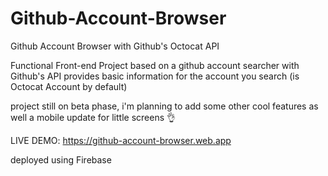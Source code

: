 # Github-Account-Browser
Github Account Browser with Github's Octocat API

Functional Front-end Project based on a github account searcher with Github's API provides basic information for the account you search 
(is Octocat Account by default)

project still on beta phase, i'm planning to add some other cool features as well a mobile update for little screens 👌

LIVE DEMO: https://github-account-browser.web.app

deployed using Firebase 
